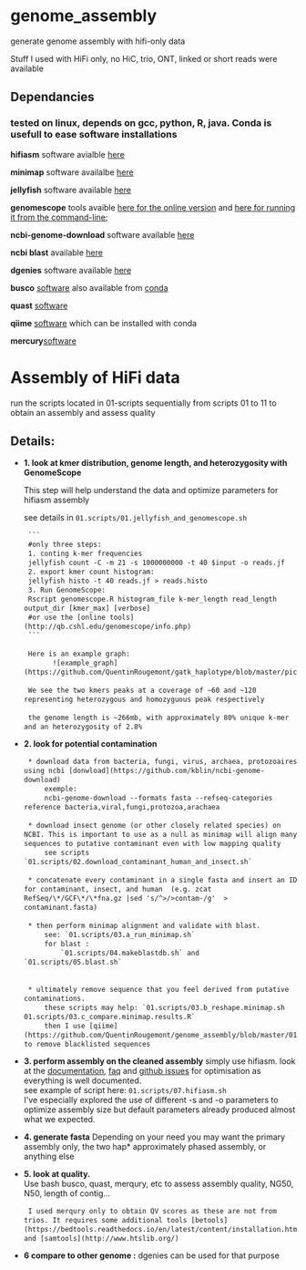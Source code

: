 # genome_assembly
generate genome assembly with hifi-only data  

Stuff I used with HiFi only, no HiC, trio, ONT, linked or short reads were available

## Dependancies

### tested on linux, depends on gcc, python, R, java. Conda is usefull to ease software installations  

**hifiasm** software avialble [here](https://github.com/chhylp123/hifiasm)  

**minimap** software availalbe [here](https://github.com/lh3/minimap2)  

**jellyfish** software available [here](http://www.genome.umd.edu/jellyfish.html#Release)  

**genomescope** tools avaible [here for the online version](http://qb.cshl.edu/genomescope/info.php) and [here for running it from the command-line;](https://github.com/schatzlab/genomescope)  

**ncbi-genome-download** software available [here](https://github.com/kblin/ncbi-genome-download)  

**ncbi blast** available [here](https://ftp.ncbi.nlm.nih.gov/blast/executables/blast+/LATEST/)  

**dgenies** software available [here](http://dgenies.toulouse.inra.fr/install)  

**busco** [software](https://gitlab.com/ezlab/busco/-/releases#5.2.1) also available from [conda](https://anaconda.org/bioconda/busco)

**quast** [software](https://sourceforge.net/projects/quast/)

**qiime** [software](http://qiime.org/install/install.html) which can be installed with conda

**mercury**[software](https://github.com/marbl/merqury)


# Assembly of HiFi data

run the scripts located in 01-scripts sequentially from scripts 01 to 11 to obtain an assembly and assess quality  

##	Details:  

 * **1. look at kmer distribution, genome length, and heterozygosity with GenomeScope**
	
	This step will help understand the data and optimize parameters for hifiasm assembly

	see details in `01.scripts/01.jellyfish_and_genomescope.sh` 

		```
		#only three steps: 
		1. conting k-mer frequencies  
		jellyfish count -C -m 21 -s 1000000000 -t 40 $input -o reads.jf 
		2. export kmer count histogram: 
		jellyfish histo -t 40 reads.jf > reads.histo 
		3. Run GenomeScope: 
		Rscript genomescope.R histogram_file k-mer_length read_length output_dir [kmer_max] [verbose] 
		#or use the [online tools](http://qb.cshl.edu/genomescope/info.php)
		```
		
		Here is an example graph:
		      ![example_graph](https://github.com/QuentinRougemont/gatk_haplotype/blob/master/pictures/example.png)  

		We see the two kmers peaks at a coverage of ~60 and ~120 representing heterozygous and homozyguous peak respectively  

		the genome length is ~266mb, with approximately 80% unique k-mer and an heterozygosity of 2.8%  

 * **2. look for potential contamination**


		* download data from bacteria, fungi, virus, archaea, protozoaires using ncbi [donwload](https://github.com/kblin/ncbi-genome-download)  
			exemple: 
			ncbi-genome-download --formats fasta --refseq-categories reference bacteria,viral,fungi,protozoa,arachaea  
		
		* download insect genome (or other closely related species) on NCBI. This is important to use as a null as minimap will align many sequences to putative contaminant even with low mapping quality    
			see scripts `01.scripts/02.download_contaminant_human_and_insect.sh` 

		* concatenate every contaminant in a single fasta and insert an ID for contaminant, insect, and human  (e.g. zcat RefSeq/\*/GCF\*/\*fna.gz |sed 's/^>/>contam-/g'  > contaminant.fasta)  
	
		* then perform minimap alignment and validate with blast.  
			see: `01.scripts/03.a_run_minimap.sh`  
			for blast :  
				`01.scripts/04.makeblastdb.sh` and `01.scripts/05.blast.sh`  

 
		* ultimately remove sequence that you feel derived from putative contaminations.   
			these scripts may help: `01.scripts/03.b_reshape.minimap.sh 01.scripts/03.c_compare.minimap.results.R`  
			then I use [qiime](https://github.com/QuentinRougemont/genome_assembly/blob/master/01.scripts/06.filter_raw_input.sh) to remove blacklisted sequences  

 * **3. perform assembly on the cleaned assembly**
		simply use hifiasm. look at the [documentation](https://hifiasm.readthedocs.io/en/latest/index.html), [faq](https://hifiasm.readthedocs.io/en/latest/faq.html) and [github issues](https://github.com/chhylp123/hifiasm/issues) for optimisation as everything is well documented.  
		see example of script here: `01.scripts/07.hifiasm.sh`  
			I've especially explored the use of different -s and -o parameters to optimize assembly size but default parameters already produced almost what we expected.   

 * **4. generate fasta** 
		Depending on your need you may want the primary assembly only, the two hap* approximately phased assembly, or anything else  

 * **5. look at quality.**  
		Use bash busco, quast, merqury, etc to assess assembly quality, NG50, N50, length of contig...  
 
		I used merqury only to obtain QV scores as these are not from trios. It requires some additional tools [betools](https://bedtools.readthedocs.io/en/latest/content/installation.html) and [samtools](http://www.htslib.org/)   

 * **6 compare to other genome :** 
		dgenies can be used for that purpose  
